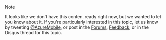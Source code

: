 > [!NOTE]
> It looks like we don't have this content ready right now, but we wanted to let you know about it. If you're particularly interested in this topic, let us know by tweeting [@AzureMobile](https://twitter.com/AzureMobile), or post in the [Forums](http://social.msdn.microsoft.com/Forums/windowsazure/home?forum=azuremobile), [Feedback](https://feedback.azure.com/forums/216254-mobile-services/), or in the Disqus thread for this topic.
> 
> 
